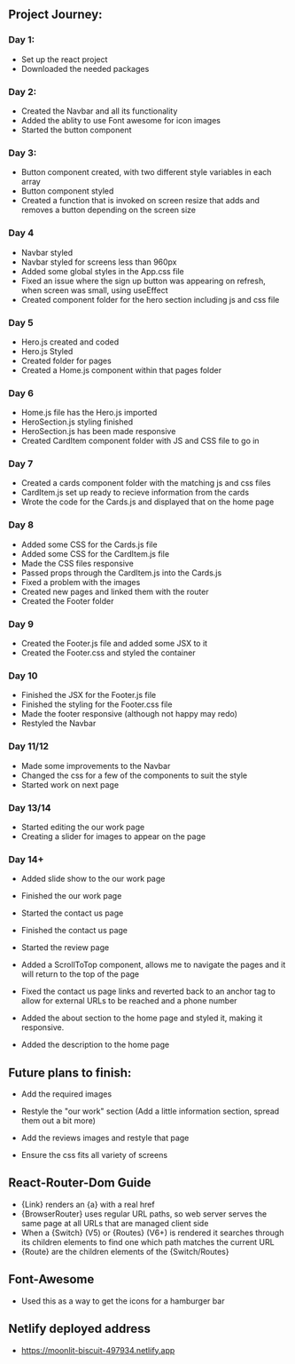 ## Project Journey:

### Day 1: 
- Set up the react project
- Downloaded the needed packages

### Day 2:
- Created the Navbar and all its functionality
- Added the ablity to use Font awesome for icon images
- Started the button component

### Day 3:
- Button component created, with two different style variables in each array
- Button component styled
- Created a function that is invoked on screen resize that adds and removes a button depending on the screen size

### Day 4
- Navbar styled
- Navbar styled for screens less than 960px
- Added some global styles in the App.css file
- Fixed an issue where the sign up button was appearing on refresh, when screen was small, using useEffect
- Created component folder for the hero section including js and css file

### Day 5
- Hero.js created and coded
- Hero.js Styled
- Created folder for pages
- Created a Home.js component within that pages folder

### Day 6
- Home.js file has the Hero.js imported
- HeroSection.js styling finished
- HeroSection.js has been made responsive
- Created CardItem component folder with JS and CSS file to go in

### Day 7
- Created a cards component folder with the matching js and css files
- CardItem.js set up ready to recieve information from the cards
- Wrote the code for the Cards.js and displayed that on the home page

### Day 8
- Added some CSS for the Cards.js file
- Added some CSS for the CardItem.js file
- Made the CSS files responsive
- Passed props through the CardItem.js into the Cards.js
- Fixed a problem with the images
- Created new pages and linked them with the router
- Created the Footer folder

### Day 9
- Created the Footer.js file and added some JSX to it 
- Created the Footer.css and styled the container

### Day 10
- Finished the JSX for the Footer.js file
- Finished the styling for the Footer.css file
- Made the footer responsive (although not happy may redo)
- Restyled the Navbar

### Day 11/12
- Made some improvements to the Navbar
- Changed the css for a few of the components to suit the style
- Started work on next page

### Day 13/14
- Started editing the our work page
- Creating a slider for images to appear on the page

### Day 14+
- Added slide show to the our work page
- Finished the our work page
- Started the contact us page
- Finished the contact us page
- Started the review page

- Added a ScrollToTop component, allows me to navigate the pages and it will return to the top of the page
- Fixed the contact us page links and reverted back to an anchor tag to allow for external URLs to be reached and a phone number

- Added the about section to the home page and styled it, making it responsive.

- Added the description to the home page

## Future plans to finish:

- Add the required images

- Restyle the "our work" section (Add a little information section, spread them out a bit more) 

- Add the reviews images and restyle that page
- Ensure the css fits all variety of screens


## React-Router-Dom Guide

- {Link} renders an {a} with a real href
- {BrowserRouter} uses regular URL paths, so web server serves the same page at all URLs that are managed client side
- When a {Switch} (V5) or {Routes} (V6+) is rendered it searches through its children elements to find one which path matches the current URL
- {Route} are the children elements of the {Switch/Routes}

## Font-Awesome

- Used this as a way to get the icons for a hamburger bar

## Netlify deployed address

- https://moonlit-biscuit-497934.netlify.app